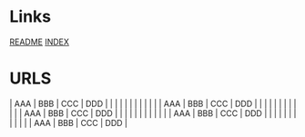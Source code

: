 ---
---
# Links

[README](README.md)
[INDEX](index.md)

# URLS

| AAA | BBB | CCC | DDD |
|     |     |     |     |
|     |     |     |     |
| AAA | BBB | CCC | DDD |
|     |     |     |     |
|     |     |     |     |
| AAA | BBB | CCC | DDD |
|     |     |     |     |
|     |     |     |     |
| AAA | BBB | CCC | DDD |
|     |     |     |     |
|     |     |     |     |
| AAA | BBB | CCC | DDD |

